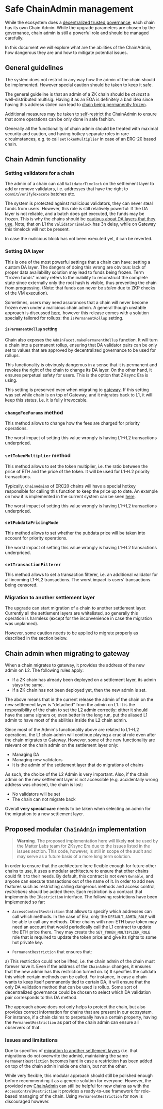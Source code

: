 <!--- WIP --->

# Safe ChainAdmin management

While the ecosystem does a [decentralized trusted governance](https://blog.zknation.io/introducing-zk-nation/), each chain has its own Chain Admin. While the upgrade parameters are chosen by the governance, chain admin is still a powerful role and should be managed carefully.

In this document we will explore what are the abilities of the ChainAdmin, how dangerous they are and how to mitigate potential issues.

## General guidelines

The system does not restrict in any way how the admin of the chain should be implemented. However special caution should be taken to keep it safe.

The general guideline is that an admin of a ZK chain should be _at least_ a well-distributed multisig. Having it as an EOA is definitely a bad idea since having this address stolen can lead to [chain being permanently frozen](#setting-da-layer).

Additional measures may be taken [to self-restrict](#proposed-modular-chainadmin-implementation) the ChainAdmin to ensure that some operations can be only done in safe fashion.

Generally all the functionality of chain admin should be treated with maximal security and caution, and having hotkey separate roles in rare circuimstances, e.g. to call `setTokenMultiplier` in case of an ERC-20 based chain.

## Chain Admin functionality

### Setting validators for a chain

The admin of a chain can call `ValidatorTimelock` on the settlement layer to add or remove validators, i.e. addresses that have the right to `commit`/`verify`/`execute` batches etc.

The system is protected against malicious validators, they can never steal funds from users. However, this role is still relatively powerful: If the DA layer is not reliable, and a batch does get executed, the funds may be frozen. This is why the chains should be [cautious about DA layers that they use](#setting-da-layer). Note, that on L1 the `ValidatorTimelock` has 3h delay, while on Gateway this timelock will not be present.

In case the malicious block has not been executed yet, it can be reverted.

### Setting DA layer

This is one of the most powerful settings that a chain can have: setting a custom DA layer. The dangers of doing this wrong are obvious: lack of proper data availability solution may lead to funds being frozen. Term "frozen funds" mainly refers to the inability to reconstruct the complete state since externally only the root hash is visible, thus preventing the chain from progressing. (Note: that funds can never be _stolen_ due to ZKP checks of the VM execution).

Sometimes, users may need assurances that a chain will never become frozen even under a malicious chain admin. A general though unstable approach is discussed [here](#proposed-modular-chainadmin-implementation), however this release comes with a solution specially tailored for rollups: the `isPermanentRollup` setting.

#### `isPermanentRollup` setting

Chain also exposes the `AdminFacet.makePermanentRollup` function. It will turn a chain into a permanent rollup, ensuring that DA validator pairs can be only set to values that are approved by decentralized governance to be used for rollups.

This functionality is obviously dangerous in a sense that it is permanent and revokes the right of the chain to change its DA layer. On the other hand, it ensures perpetual safety for users. This is the option that ZKsync Era is using.

This setting is preserved even when migrating to [gateway](../gateway/overview.md). If this setting was set while chain is on top of Gateway, and it migrates back to L1, it will keep this status, i.e. it is fully irrevocable.

### `changeFeeParams` method

This method allows to change how the fees are charged for priority operations.

The worst impact of setting this value wrongly is having L1->L2 transactions underpriced.

### `setTokenMultiplier` method

This method allows to set the token multiplier, i.e. the ratio between the price of ETH and the price of the token. It will be used for L1->L2 priority transactions.

Typically, `ChainAdmin`s of ERC20 chains will have a special hotkey responsible for calling this function to keep the price up to date. An example on how it is implemented in the current system can be seen [here](https://github.com/matter-labs/era-contracts/blob/aafee035db892689df3f7afe4b89fd6467a39313/l1-contracts/contracts/governance/ChainAdmin.sol#L23).

The worst impact of setting this value wrongly is having L1->L2 transactions underpriced.

### `setPubdataPricingMode`

This method allows to set whether the pubdata price will be taken into account for priority operations.

The worst impact of setting this value wrongly is having L1->L2 transactions underpriced.

### `setTransactionFilterer`

This method allows to set a transaction filterer, i.e. an additional validator for all incoming L1->L2 transactions. The worst impact is users' transactions being censored.

### Migration to another settlement layer

The upgrade can start migration of a chain to another settlement layer. Currently all the settlement layers are whitelisted, so generally this operation is harmless (except for the inconvenience in case the migration was unplanned).

However, some caution needs to be applied to migrate properly as described in the section below.

## Chain admin when migrating to gateway

When a chain migrates to gateway, it provides the address of the new admin on L2. The following rules apply:

- If a ZK chain has already been deployed on a settlement layer, its admin stays the same.
- If a ZK chain has not been deployed yet, then the new admin is set.

The above means that in the current release the admin of the chain on the new settlement layer is "detached" from the admin on L1. It is the responsibility of the chain to set the L2 admin correctly: either it should have the same signers or, even better in the long run, put the aliased L1 admin to have most of the abilities inside the L2 chain admin.

Since most of the Admin's functionality above are related to L1->L2 operations, the L1 chain admin will continue playing a crucial role even after the chain migrates to Gateway. However, some of the new functionality are relevant on the chain admin on the settlement layer only:

- Managing DA
- Managing new validators
- It is the admin of the settlement layer that do migrations of chains

As such, the choice of the L2 Admin is very important. Also, if the chain admin on the new settlement layer is not accessible (e.g. accidentally wrong address was chosen), the chain is lost:

- No validators will be set
- The chain can not migrate back

Overall **very special care** needs to be taken when selecting an admin for the migration to a new settlement layer.

## Proposed modular `ChainAdmin` implementation

> **Warning**. The proposed implementation here will likely **not** be used by the Matter Labs team for ZKsync Era due to the issues listed in the issues section. This code, however, is still in scope of the audit and may serve as a future basis of a more long term solution.

In order to ensure that the architecture here flexible enough for future other chains to use, it uses a modular architecture to ensure that other chains could fit it to their needs. By default, this contract is not even `Ownable`, and anyone can execute transactions out of the name of it. In order to add new features such as restricting calling dangerous methods and access control, _restrictions_ should be added there. Each restriction is a contract that implements the `IRestriction` interface. The following restrictions have been implemented so far:

- `AccessControlRestriction` that allows to specify which addresses can call which methods. In the case of Era, only the `DEFAULT_ADMIN_ROLE` will be able to call any methods. Other chains with non-ETH base token may need an account that would periodically call the L1 contract to update the ETH price there. They may create the `SET_TOKEN_MULTIPLIER_ROLE` role that is required to update the token price and give its rights to some hot private key.

- `PermanentRestriction` that ensures that:

a) This restriction could not be lifted, i.e. the chain admin of the chain must forever have it. Even if the address of the `ChainAdmin` changes, it ensures that the new admin has this restriction turned on.
b) It specifies the calldata this which certain methods can be called. For instance, in case a chain wants to keep itself permanently tied to certain DA, it will ensure that the only DA validation method that can be used is rollup. Some sort of decentralized governance could be chosen to select which DA validation pair corresponds to this DA method.

The approach above does not only helps to protect the chain, but also provides correct information for chains that are present in our ecosystem. For instance, if a chain claims to perpetually have a certain property, having the `PermanentRestriction` as part of the chain admin can ensure all observers of that.

### Issues and limitations

Due to specifics of [migration to another settlement layers](#migration-to-another-settlement-layer) (i.e. that migrations do not overwrite the admin), maintaining the same `PermanentRestriction` becomes hard in case a restriction has been added on top of the chain admin inside one chain, but not the other.

While very flexible, this modular approach should still be polished enough before recommending it as a generic solution for everyone. However, the provided new [ChainAdmin](https://github.com/matter-labs/era-contracts/blob/8222265420f362c853da7160769620d9fed7f834/l1-contracts/contracts/governance/ChainAdmin.sol) can still be helpful for new chains as with the `AccessControlRestriction` it provides a ready-to-use framework for role-based managing of the chain. Using `PermanentRestriction` for now is discouraged however.
